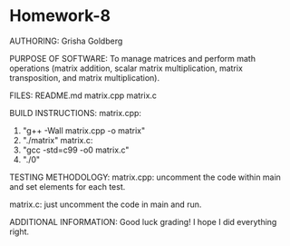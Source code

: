 # Homework-8

AUTHORING: 
Grisha Goldberg

PURPOSE OF SOFTWARE: 
To manage matrices and perform math operations (matrix addition, scalar matrix multiplication, matrix transposition, and matrix multiplication).

FILES: 
README.md
matrix.cpp
matrix.c

BUILD INSTRUCTIONS:
matrix.cpp: 
1. "g++ -Wall matrix.cpp -o matrix"
2. "./matrix"
matrix.c:
1. "gcc -std=c99 -o0 matrix.c"
2. "./0"

TESTING METHODOLOGY:
matrix.cpp: uncomment the code within main and set elements for each test.

matrix.c: just uncomment the code in main and run.

ADDITIONAL INFORMATION:
Good luck grading! I hope I did everything right.
